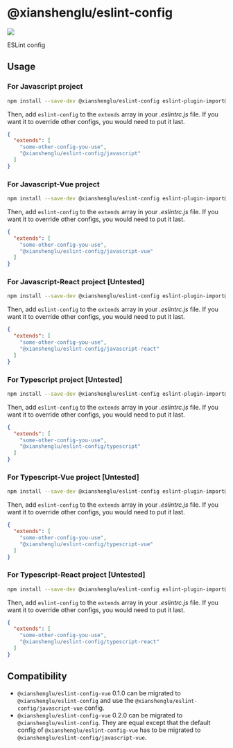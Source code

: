 # @xianshenglu/eslint-config

![](https://img.shields.io/npm/v/@xianshenglu/eslint-config.svg)

ESLint config

## Usage

### For Javascript project

```bash
npm install --save-dev @xianshenglu/eslint-config eslint-plugin-import@2.22.1
```

Then, add `eslint-config` to the `extends` array in your _.eslintrc.js_ file. If you want it to override other configs, you would need to put it last.

```json
{
  "extends": [
    "some-other-config-you-use",
    "@xianshenglu/eslint-config/javascript"
  ]
}
```

### For Javascript-Vue project

```bash
npm install --save-dev @xianshenglu/eslint-config eslint-plugin-import@2.22.1 eslint-plugin-vue@7.0.1
```

Then, add `eslint-config` to the `extends` array in your _.eslintrc.js_ file. If you want it to override other configs, you would need to put it last.

```json
{
  "extends": [
    "some-other-config-you-use",
    "@xianshenglu/eslint-config/javascript-vue"
  ]
}
```

### For Javascript-React project [Untested]

```bash
npm install --save-dev @xianshenglu/eslint-config eslint-plugin-import@2.22.1 eslint-plugin-jsx-a11y@^6.3.0 eslint-plugin-react@^7.20.0 eslint-plugin-react-hooks@^4.1.2
```

Then, add `eslint-config` to the `extends` array in your _.eslintrc.js_ file. If you want it to override other configs, you would need to put it last.

```json
{
  "extends": [
    "some-other-config-you-use",
    "@xianshenglu/eslint-config/javascript-react"
  ]
}
```

### For Typescript project [Untested]

```bash
npm install --save-dev @xianshenglu/eslint-config eslint-plugin-import@2.22.1 @typescript-eslint/eslint-plugin@4.4.1
```

Then, add `eslint-config` to the `extends` array in your _.eslintrc.js_ file. If you want it to override other configs, you would need to put it last.

```json
{
  "extends": [
    "some-other-config-you-use",
    "@xianshenglu/eslint-config/typescript"
  ]
}
```

### For Typescript-Vue project [Untested]

```bash
npm install --save-dev @xianshenglu/eslint-config eslint-plugin-import@2.22.1 eslint-plugin-vue@7.0.1 @typescript-eslint/eslint-plugin@4.4.1
```

Then, add `eslint-config` to the `extends` array in your _.eslintrc.js_ file. If you want it to override other configs, you would need to put it last.

```json
{
  "extends": [
    "some-other-config-you-use",
    "@xianshenglu/eslint-config/typescript-vue"
  ]
}
```

### For Typescript-React project [Untested]

```bash
npm install --save-dev @xianshenglu/eslint-config eslint-plugin-import@2.22.1 eslint-plugin-jsx-a11y@^6.3.0 eslint-plugin-react@^7.20.0 eslint-plugin-react-hooks@^4.1.2 @typescript-eslint/eslint-plugin@4.4.1
```

Then, add `eslint-config` to the `extends` array in your _.eslintrc.js_ file. If you want it to override other configs, you would need to put it last.

```json
{
  "extends": [
    "some-other-config-you-use",
    "@xianshenglu/eslint-config/typescript-react"
  ]
}
```

## Compatibility

- `@xianshenglu/eslint-config-vue` 0.1.0 can be migrated to `@xianshenglu/eslint-config` and use the `@xianshenglu/eslint-config/javascript-vue` config.
- `@xianshenglu/eslint-config-vue` 0.2.0 can be migrated to `@xianshenglu/eslint-config`. They are equal except that the default config of `@xianshenglu/eslint-config-vue` has to be migrated to `@xianshenglu/eslint-config/javascript-vue`.
